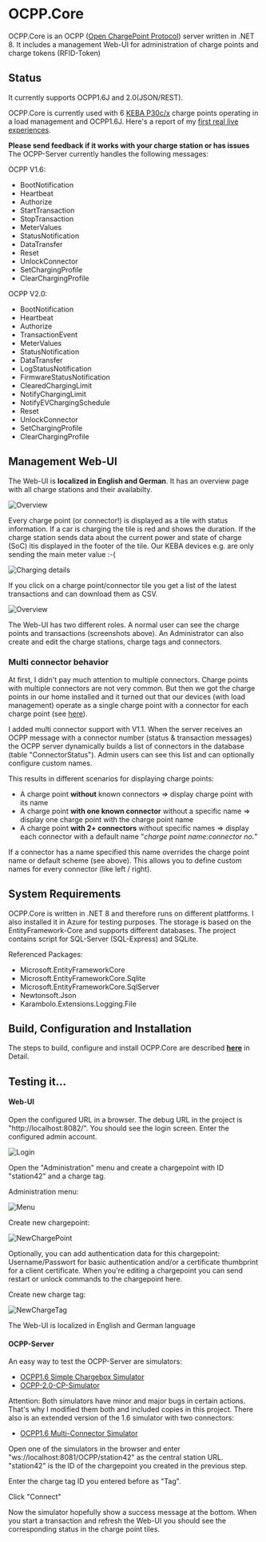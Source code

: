 # OCPP.Core
OCPP.Core is an OCPP ([Open ChargePoint Protocol](https://en.wikipedia.org/wiki/Open_Charge_Point_Protocol)) server written in .NET 8. It includes a management Web-UI for administration of charge points and charge tokens (RFID-Token)

## Status
It currently supports OCPP1.6J and 2.0(JSON/REST).

OCPP.Core is currently used with 6 [KEBA P30c/x](https://www.keba.com/de/emobility/products/c-series/c-serie) charge points operating in a load management and OCPP1.6J.
Here's a report of my [first real live experiences](Real_life_Experiences_KEBA.md).

**Please send feedback if it works with your charge station or has issues**
<br/>
The OCPP-Server currently handles the following messages:

OCPP V1.6:
* BootNotification
* Heartbeat
* Authorize
* StartTransaction
* StopTransaction
* MeterValues
* StatusNotification
* DataTransfer
* Reset
* UnlockConnector
* SetChargingProfile
* ClearChargingProfile

OCPP V2.0:
* BootNotification
* Heartbeat
* Authorize
* TransactionEvent
* MeterValues
* StatusNotification
* DataTransfer
* LogStatusNotification
* FirmwareStatusNotification
* ClearedChargingLimit
* NotifyChargingLimit
* NotifyEVChargingSchedule
* Reset
* UnlockConnector
* SetChargingProfile
* ClearChargingProfile

## Management Web-UI
The Web-UI is **localized in English and German**. It has an overview page with all charge stations and their availabilty.

![Overview](images/Overview.png)

Every charge point (or connector!) is displayed as a tile with status information. If a car is charging the tile is red and shows the duration. If the charge station sends data about the current power and state of charge (SoC) itis displayed in the footer of the tile. Our KEBA devices e.g. are only sending the main meter value :-(

![Charging details](images/ChargingDetails.png)

If you click on a charge point/connector tile you get a list of the latest transactions and can download them as CSV.

![Overview](images/Transactions.png)

The Web-UI has two different roles. A normal user can see the charge points and transactions (screenshots above). An Administrator can also create and edit the charge stations, charge tags and connectors.

### Multi connector behavior
At first, I didn't pay much attention to multiple connectors. Charge points with multiple connectors are not very common. But then we got the charge points in our home installed and it turned out that our devices (with load management) operate as a single charge point with a connector for each charge point (see [here](Real_life_Experiences_KEBA.md)).

I added multi connector support with V1.1. When the server receives an OCPP message with a connector number (status & transaction messages) the OCPP server dynamically builds a list of connectors in the database (table "ConnectorStatus"). Admin users can see this list and can optionally configure custom names.   

This results in different scenarios for displaying charge points:
* A charge point **without** known connectors
		=> display charge point with its name
* A charge point **with one known connector** without a specific name
 		=> display one charge point with the charge point name
 * A charge point **with 2+ connectors** without specific names
 		=> display each connector with a default name "*charge point name:connector no.*"

If a connector has a name specified this name overrides the charge point name or default scheme (see above). This allows you to define custom names for every connector (like left / right).

## System Requirements
OCPP.Core is written in .NET 8 and therefore runs on different plattforms. I also installed it in Azure for testing purposes.
The storage is based on the EntityFramework-Core and supports different databases. The project contains script for SQL-Server (SQL-Express) and SQLite.

Referenced Packages:
* Microsoft.EntityFrameworkCore
* Microsoft.EntityFrameworkCore.Sqlite
* Microsoft.EntityFrameworkCore.SqlServer
* Newtonsoft.Json
* Karambolo.Extensions.Logging.File


## Build, Configuration and Installation
The steps to build, configure and install OCPP.Core are described **[here](Installation.md)** in Detail.
<br/>


## Testing it...

#### Web-UI
Open the configured URL in a browser. The debug URL in the project is "http://localhost:8082/".
You should see the login screen. Enter the configured admin account.

![Login](images/Login.png)


Open the "Administration" menu and create a chargepoint with ID "station42" and a charge tag.

Administration menu:

![Menu](images/Menu.png)

Create new chargepoint:

![NewChargePoint](images/NewChargePoint.png)

Optionally, you can add authentication data for this chargepoint: Username/Passwort for basic authentication and/or a certificate thumbprint for a client certificate.
When you're editing a chargepoint you can send restart or unlock commands to the chargepoint here.

Create new charge tag:

![NewChargeTag](images/NewChargeTag.png)


The Web-UI is localized in English and German language

#### OCPP-Server
An easy way to test the OCPP-Server are simulators:
* [OCPP1.6 Simple Chargebox Simulator](https://github.com/victormunoz/OCPP-1.6-Chargebox-Simulator)
* [OCPP-2.0-CP-Simulator](https://github.com/JavaIsJavaScript/OCPP-2.0-CP-Simulator)

Attention: Both simulators have minor and major bugs in certain actions. That's why I modified them both and included copies in this project.
There also is an extended version of the 1.6 simulator with two connectors:
* [OCPP1.6 Multi-Connector Simulator](Simulators/simple%20simulator1.6_multi_connector.html)

Open one of the simulators in the browser and enter "ws://localhost:8081/OCPP/station42" as the central station URL.
"station42" is the ID of the chargepoint you created in the previous step.

Enter the charge tag ID you entered before as "Tag".

Click "Connect"

Now the simulator hopefully  show a success message at the bottom.
When you start a transaction and refresh the Web-UI you should see the corresponding status in the charge point tiles.
